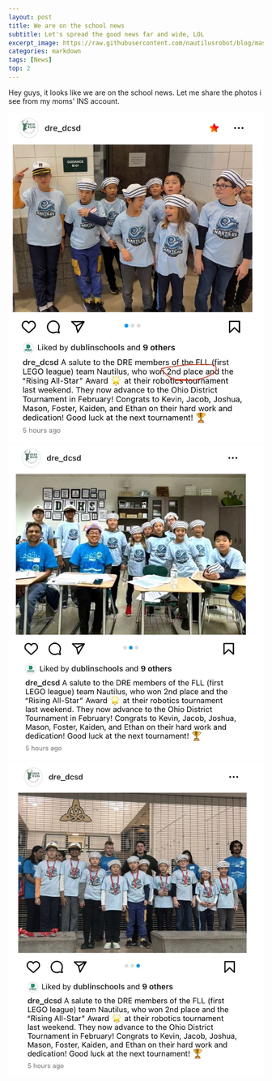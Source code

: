 ```yaml
---
layout: post
title: We are on the school news
subtitle: Let's spread the good news far and wide, LOL
excerpt_image: https://raw.githubusercontent.com/nautilusrobot/blog/master/assets/images/post_img/20251_16_post_3.JPG
categories: markdown
tags: [News]
top: 2
---
```


Hey guys, it looks like we are on the school news. Let me share the photos i see from my moms' INS account.

![does this work4](https://raw.githubusercontent.com/nautilusrobot/blog/master/assets/images/post_img/20251_16_post_1.JPG)
![does this work4](https://raw.githubusercontent.com/nautilusrobot/blog/master/assets/images/post_img/20251_16_post_2.JPG)
![does this work4](https://raw.githubusercontent.com/nautilusrobot/blog/master/assets/images/post_img/20251_16_post_3.JPG)
